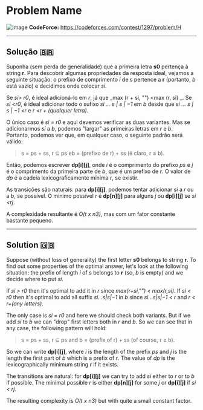 # Problem Name

![image](https://user-images.githubusercontent.com/40672950/77836861-afd06980-7138-11ea-9b07-5565a280a13d.png)
**CodeForce:** https://codeforces.com/contest/1297/problem/H

---

## Solução 🇧🇷

Suponha (sem perda de generalidade) que a primeira letra **s0** pertença à string **r**. Para descobrir algumas propriedades da resposta ideal, vejamos a seguinte situação: o prefixo de comprimento _i_ de s pertence a **r** (portanto, _b_ está vazio) e decidimos onde colocar _si_.

Se _si> r0_, é ideal adicioná-lo em _r_, já que _max (r + si, "") <max (r, si) _. Se _si <r0_, é ideal adicionar todo o sufixo _si ... s | s | −1_ em _b_ desde que _si ... s | s | −1 <r_ e _r <r + (qualquer letra)_.

O único caso é _si = r0_ e aqui devemos verificar as duas variantes. Mas se adicionarmos _si_ a _b_, podemos "largar" as primeiras letras em _r_ e _b_. Portanto, podemos ver que, em qualquer caso, o seguinte padrão será válido:
> s = ps + ss, r ⊆ ps eb = (prefixo de r) + ss (é claro, r ≥ b).

Então, podemos escrever **dp[i][j]**, onde _i_ é o comprimento do prefixo _ps_ e _j_ é o comprimento da primeira parte de _b_, que é um prefixo de _r_. O valor de _dp_ é a cadeia lexicograficamente mínima _r_, se existir.

As transições são naturais: para **dp[i][j]**, podemos tentar adicionar _si_ a _r_ ou a _b_, se possível. O mínimo possível _r_ é **dp[n][j]** para alguns _j_ ou **dp[i][j]** se _si <rj_.

A complexidade resultante é _O(t x n3)_, mas com um fator constante bastante pequeno.

---

## Solution 🇬🇧

Suppose (without loss of generality) the first letter **s0** belongs to string **r**. To find out some properties of the optimal answer, let's look at the following situation: the prefix of length _i_ of s belongs to **r** (so, _b_ is empty) and we decide where to put _si_.

If _si > r0_ then it's optimal to add it in _r_ since _max(r+si,"") < max(r,si)_. If _si < r0_ then it's optimal to add all suffix _si...s|s|−1_ in _b_ since _si...s|s|−1 < r_ and _r < r+(any letters)_.

The only case is _si = r0_ and here we should check both variants. But if we add _si_ to _b_ we can "drop" first letters both in _r_ and _b_. So we can see that in any case, the following pattern will hold:
> s = ps + ss, r ⊆ ps and b = (prefix of r) + ss (of course, r ≥ b).

So we can write **dp[i][j]**, where _i_ is the length of the prefix _ps_ and _j_ is the length the first part of _b_ which is a prefix of _r_. The value of _dp_ is the lexicographically minimum string _r_ if it exists.

The transitions are natural: for **dp[i][j]** we can try to add _si_ either to _r_ or to _b_ if possible. The minimal possible _r_ is either **dp[n][j]** for some _j_ or **dp[i][j]** if _si < rj_.

The resulting complexity is _O(t x n3)_ but with quite a small constant factor.

